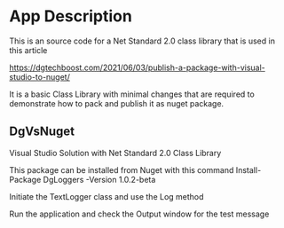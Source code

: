 # App Description

This is an source code for a Net Standard 2.0 class library that is used in this article

https://dgtechboost.com/2021/06/03/publish-a-package-with-visual-studio-to-nuget/

It is a basic Class Library with minimal changes that are required to demonstrate how to pack and publish it as nuget package.

## DgVsNuget

Visual Studio Solution with Net Standard 2.0 Class Library

This package can be installed from Nuget with this command Install-Package DgLoggers -Version 1.0.2-beta

Initiate the TextLogger class and use the Log method

Run the application and check the Output window for the test message



